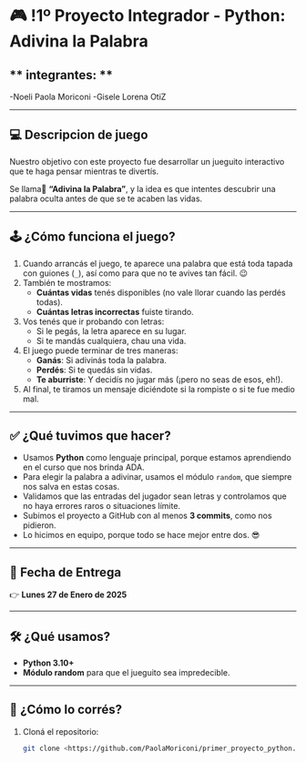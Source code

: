 #  🎮 !1º Proyecto Integrador - Python: **Adivina la Palabra**   

##    ** integrantes: **

-Noeli Paola Moriconi 
-Gisele Lorena OtiZ

---
## 💻  **Descripcion de juego**
Nuestro objetivo con este proyecto fue desarrollar un jueguito interactivo que te haga pensar mientras te divertís.

 Se llama🎯 **“Adivina la Palabra”**, y la idea es que intentes descubrir una palabra oculta antes de que se te acaben las vidas.  


---

## 🕹️ **¿Cómo funciona el juego?**  
1. Cuando arrancás el juego, te aparece una palabra que está toda tapada con guiones (`_`), así como para que no te avives tan fácil. 😉  
2. También te mostramos:  
   - **Cuántas vidas** tenés disponibles (no vale llorar cuando las perdés todas).  
   - **Cuántas letras incorrectas** fuiste tirando.  
3. Vos tenés que ir probando con letras:  
   - Si le pegás, la letra aparece en su lugar.  
   - Si te mandás cualquiera, chau una vida.  
4. El juego puede terminar de tres maneras:  
   - **Ganás**: Si adivinás toda la palabra.  
   - **Perdés**: Si te quedás sin vidas.  
   - **Te aburriste**: Y decidís no jugar más (¡pero no seas de esos, eh!).  
5. Al final, te tiramos un mensaje diciéndote si la rompiste o si te fue medio mal.  

---

## ✅ **¿Qué tuvimos que hacer?**  
- Usamos **Python** como lenguaje principal, porque estamos aprendiendo en el curso que nos brinda ADA.  
- Para elegir la palabra a adivinar, usamos el módulo `random`, que siempre nos salva en estas cosas.  
- Validamos que las entradas del jugador sean letras y controlamos que no haya errores raros o situaciones límite.  
- Subimos el proyecto a GitHub con al menos **3 commits**, como nos pidieron.  
- Lo hicimos en equipo, porque todo se hace mejor entre dos. 😎  

---

## 📅 **Fecha de Entrega**  
👉 **Lunes 27 de Enero de 2025**  

---

## 🛠️ **¿Qué usamos?**  
- **Python 3.10+**  
- **Módulo random** para que el jueguito sea impredecible.  

---

## 🌟 **¿Cómo lo corrés?**  
1. Cloná el repositorio:  
   ```bash
   git clone <https://github.com/PaolaMoriconi/primer_proyecto_python.git>
